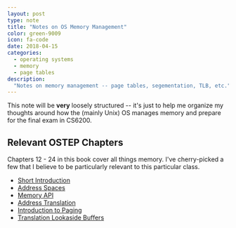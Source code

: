 ```yaml
---
layout: post
type: note
title: "Notes on OS Memory Management"
color: green-9009
icon: fa-code
date: 2018-04-15
categories:
  - operating systems
  - memory
  - page tables
description:
  "Notes on memory management -- page tables, segementation, TLB, etc."
---
```

This note will be **very** loosely structured -- it's just to help me organize my thoughts around how the (mainly Unix) OS manages memory and prepare for the final exam in CS6200.

## Relevant OSTEP Chapters
Chapters 12 - 24 in this book cover all things memory. I've cherry-picked a few that I believe to be particularly relevant to this particular class.
* [Short Introduction](http://pages.cs.wisc.edu/~remzi/OSTEP/dialogue-vm.pdf)
* [Address Spaces](http://pages.cs.wisc.edu/~remzi/OSTEP/vm-intro.pdf)
* [Memory API](http://pages.cs.wisc.edu/~remzi/OSTEP/vm-api.pdf)
* [Address Translation](http://pages.cs.wisc.edu/~remzi/OSTEP/vm-mechanism.pdf)
* [Introduction to Paging](http://pages.cs.wisc.edu/~remzi/OSTEP/vm-paging.pdf)
* [Translation Lookaside Buffers](http://pages.cs.wisc.edu/~remzi/OSTEP/vm-tlbs.pdf)

